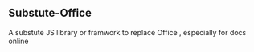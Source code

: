 ## Substute-Office

A substute JS library or framwork to replace Office , especially for docs online

